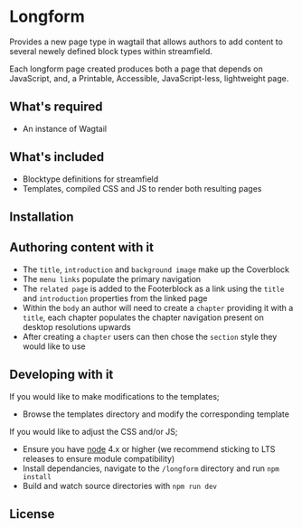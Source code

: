 
# Longform

Provides a new page type in wagtail that allows authors to add content to several newely defined block types within streamfield.

Each longform page created produces both a page that depends on JavaScript, and, a Printable, Accessible, JavaScript-less, lightweight page.


## What's required

* An instance of Wagtail


## What's included

* Blocktype definitions for streamfield
* Templates, compiled CSS and JS to render both resulting pages


## Installation




## Authoring content with it

 * The `title`, `introduction` and `background image` make up the Coverblock
 * The `menu links` populate the primary navigation
 * The `related page` is added to the Footerblock as a link using the `title` and `introduction` properties from the linked page
 * Within the `body` an author will need to create a `chapter` providing it with a `title`, each chapter populates the chapter navigation present on desktop resolutions upwards
 * After creating a `chapter` users can then chose the `section` style they would like to use


## Developing with it

If you would like to make modifications to the templates;

* Browse the templates directory and modify the corresponding template

If you would like to adjust the CSS and/or JS;

* Ensure you have [node](https://nodejs.org/en/) 4.x or higher (we recommend sticking to LTS releases to ensure module compatibility)
* Install dependancies, navigate to the `/longform` directory and run `npm install`
* Build and watch source directories with `npm run dev`


## License
